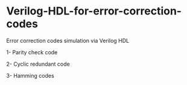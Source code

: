 # Verilog-HDL-for-error-correction-codes
Error correction codes simulation via Verilog HDL

1- Parity check code

2- Cyclic redundant code

3- Hamming codes 
